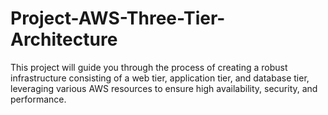# Project-AWS-Three-Tier-Architecture
This project will guide you through the process of creating a robust infrastructure consisting of a web tier, application tier, and database tier, leveraging various AWS resources to ensure high availability, security, and performance.
